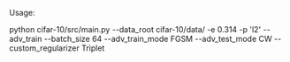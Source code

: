 Usage:

python cifar-10/src/main.py --data\_root cifar-10/data/ -e 0.314 -p 'l2' --adv\_train --batch\_size 64 --adv\_train\_mode FGSM --adv\_test\_mode CW --custom\_regularizer Triplet

